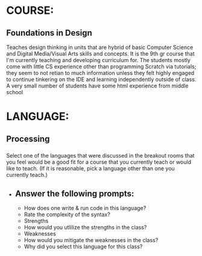 # COURSE: 
## Foundations in Design
Teaches design thinking in units that are hybrid of basic Computer Science and Digital Media/Visual Arts skills and concepts. It is the 9th gr course that I'm currently teaching and developing curriculum for. The students mostly come with little CS experience other than programming Scratch via tutorials; they seem to not retian to much information unless they felt highly engaged to continue tinkering on the IDE and learning independently outside of class. A very small number of students have some html experience from middle school
# LANGUAGE: 
## Processing

###
Select one of the languages that were discussed in the breakout rooms that you feel would be a good fit for a course that you currently teach or would like to teach. (If it is reasonable, pick a language other than one you currently teach.)
  * Answer the following prompts:
    -
    - How does one write & run code in this language?
    - Rate the complexity of the syntax?
    - Strengths
    - How would you utlilize the strengths in the class?
    - Weaknesses
    - How would you mitigate the weaknesses in the class?
    - Why did you select this language for this class?